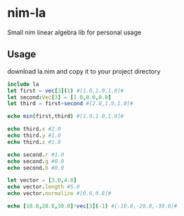 # nim-la
Small nim linear algebra lib for personal usage 

## Usage
download la.nim and copy it to your project directory

```nim
include la
let first = vec[3](1) #[1.0,1.0,1.0]#
let second:Vec[3] = [1.0,0.0,0.0] 
let third = first+second #[2.0,1.0,1.0]#

echo min(first,third) #[1.0,1.0,1.0]#

echo third.x #2.0
echo third.y #1.0
echo third.z #1.0

echo second.r #1.0
echo second.g #0.0
echo second.b #0.0

let vector = [3.0,4.0]
echo vector.length #5.0
echo vector.normalize #[0.6,0.8]#

echo [10.0,20.0,30.0]*vec[3](-1) #[-10.0,-20.0,-30.0]#
```
